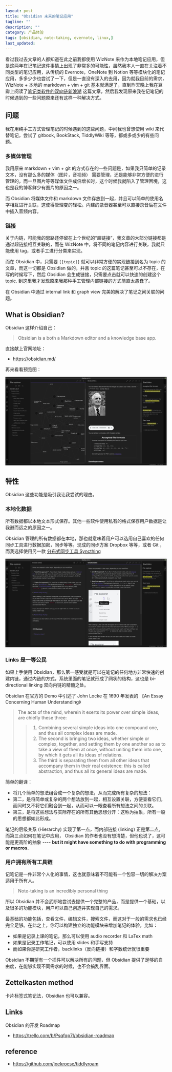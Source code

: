 ```yaml
---
layout: post
title: "Obsidian 未来的笔记应用"
tagline: ""
description: ""
category: 产品体验
tags: [obsidian, note-taking, evernote, linux,]
last_updated:
---
```


看过我过去文章的人都知道在此之前我都使用 WizNote 来作为本地笔记应用，但是这两年在记笔记这件事情上出现了非常多的可能性，虽然我本人一直在关注着不同类型的笔记应用，从传统的 Evernote，OneNote 到 Notion 等等模块化的笔记应用，多多少少也尝试了一下，但是一直没有深入的去用，因为就我目前的需求，WizNote + 本地的 markdown + vim + git 基本就满足了，直到昨天晚上我在豆瓣上阅读了[笔记类软件的双向链新浪潮](https://www.douban.com/note/762552900/) 这篇文章，然后我发现原来我在记笔记的时候遇到的一些问题原来还有这样一种解决方式。

## 问题
我在用纯手工方式管理笔记的时候遇到的这些问题，中间我也曾想使用 wiki 来代替笔记，尝试了 gitbook, BookStack, TiddlyWiki 等等，都或多或少的有些问题。

### 多媒体管理
我用原来 markdown + vim + git 的方式存在的一些问题是，如果我只简单的记录文本，没有那么多的媒体（图片，音视频） 需要管理，还是能够非常方便的进行管理的，而一旦图片等等媒体文件成倍增长时，这个时候我就陷入了管理困境，这也是我的博客鲜少有图片的原因之一。

而 Obsidian 将媒体文件和 markdown 文件存放到一起，并且可以简单的使用名字相互进行关联，这使得管理变的轻松。内建的录音器甚至可以直接录音后在文件中插入音频内容。

### 链接
关于内链，可能我的思路还停留在上个世纪的“超链接”，我文章的大部分链接都是通过超链接相互关联的，而在 WizNote 中，将不同的笔记内容进行关联，我就只能使用 tag，或者手工进行分类来实现。

而在 Obsidian 中，只需要 `[[topic]]` 就可以非常方便的实现链接到名为 topic 的文章，而这一切都是 Obsidian 做的，并且 topic 的这篇笔记甚至可以不存在，在写的时候写下，然后 Obsidian 会生成链接，只需要点击就可以快速的创建这个 topic. 到这里我才发现原来我那种手工管理内部链接的方式简直太愚蠢了。

在 Obsidian 中通过 internal link 和 graph view 完美的解决了笔记之间关联的问题。

## What is Obsidian?
Obsidian 这样介绍自己：

> Obsidian is a both a Markdown editor and a knowledge base app.

直接献上官网地址：

- <https://obsidian.md/>

再来看看预览图：

![obsidian note taking](/assets/obsidian-note-taking-screenshot.png)


## 特性
Obsidian 这些功能是吸引我让我尝试的理由。

### 本地化数据
所有数据都以本地文本形式保存。其他一些软件使用私有的格式保存用户数据是让我避而远之的原因之一。

Obsidian 管理的所有数据都在本地，那也就意味着用户可以选用自己喜欢的任何同步工具进行数据加密，同步等等。现成的同步方案 Dropbox 等等，或者 Git ，而我选择使用另一款 [分布式同步工具 Syncthing](/post/2019/10/syncthing.html)

![obsidian note taking create notes](/assets/obsidian-note-taking-create-notes.png)

### Links 是一等公民

如果上手使用 Obsidian，那么第一感受就是可以在笔记的任何地方非常快速的创建内链，通过内链的方式，系统里面的笔记就形成了网状的结构，这也是 bi-directional linking 双向内链的精髓之处。

Obsidian 在官方的 Demo 中引述了 John Locke 在 1690 年发表的 《An Essay Concerning Human Understanding》

> The acts of the mind, wherein it exerts its power over simple ideas, are chiefly these three:
> > 1. Combining several simple ideas into one compound one, and thus all complex ideas are made.
> > 2. The second is bringing two ideas, whether simple or complex, together, and setting them by one another so as to take a view of them at once, without uniting them into one, by which it gets all its ideas of relations.
> > 3. The third is separating them from all other ideas that accompany them in their real existence: this is called abstraction, and thus all its general ideas are made.

简单的翻译：

- 将几个简单的想法组合成一个复杂的想法，从而完成所有复杂的想法：
- 第二，是将简单或复杂的两个想法放到一起，相互设置关联，方便查看它们，而同时又不将它们融合到一起，从而可以一眼查看所有想法之间的关联。
- 第三，是将这些想法与实际存在的所有其他思想分开：这称为抽象，所有一般的思想都如此形成。

笔记的层级关系 (Hierarchy) 实现了第一点，而内部链接 (linking) 正是第二点，而第三点如何在笔记中应用， Obsidian 的作者也没有想清楚，但他也说了，这可能是更高阶的抽象 ---- **but it might have something to do with programming or macros.**

### 用户拥有所有工具链
记笔记是一件非常个人化的事情，这也就意味着不可能有一个包容一切的解决方案适用于所有人。

> Note-taking is an incredibly personal thing

所以 Obsidian 并不会武断地尝试去提供一个完整的产品，而是提供一个基础，以及很多的功能模块，用户可以自己创造并实现自己的需求。

最基础的功能包括，查看文件，编辑文件，搜索文件，而这对于一般的需求也已经完全足够。在此之上，你可以构建独立的功能模块来增加笔记的体验，比如：

- 如果是记录上课的笔记，那么可以使用 audio recorder 和 LaTex math
- 如果是记录工作笔记，可以使用 slides 和手写支持
- 而如果你是研究工作者，backlinks（反向链接）和字数统计就很重要

Obsidian 不期望有一个插件可以解决所有的问题，但 Obsidian 提供了足够的自由度，在能够实现不同需求的时候，也不会搞乱界面。


## Zettelkasten method
卡片标签式笔记法，Obsidian 也可以兼容。


## Links
Obsidian 的开发 Roadmap

- <https://trello.com/b/Psqfqp7I/obsidian-roadmap>

## reference

- <https://github.com/joekroese/tiddlyroam>
